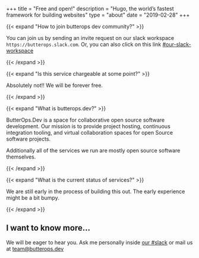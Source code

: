 
+++
title = "Free and open!"
description = "Hugo, the world’s fastest framework for building websites"
type = "about"
date = "2019-02-28"
+++

 <!--FAQ  -->
{{< expand "How to join butterops dev community?" >}}

You can join us by sending an invite request on our slack workspace `https://butterops.slack.com`.
Or, you can also click on this link [#our-slack-workspace](https://butterops.slack.com)

{{< /expand >}}

 <!--FAQ  -->
{{< expand "Is this service chargeable at some point?" >}}

Absolutely not!! We will be forever free.

{{< /expand >}}


 <!--FAQ  -->
{{< expand "What is butterops.dev?" >}}

ButterOps.Dev is a space for collaborative open source software development. Our mission is to provide project hosting, continuous integration tooling, and virtual collaboration spaces for open Source software projects.

Additionally all of the services we run are mostly open source software themselves.

{{< /expand >}}

 <!--FAQ  -->
{{< expand "What is the current status of services?" >}}

We are still early in the process of building this out. The early experience might be a bit bumpy.

{{< /expand >}}

## I want to know more...

We will be eager to hear you. Ask me personally inside [our #slack](https://butterops.slack.com) or mail us at  team@butterops.dev
